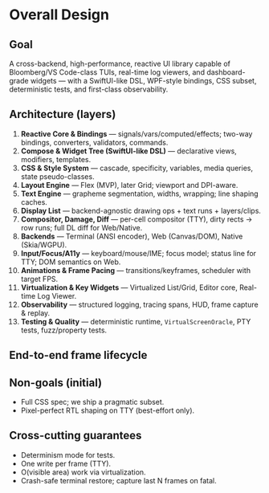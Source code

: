 # Overall Design

## Goal
A cross-backend, high-performance, reactive UI library capable of Bloomberg/VS Code-class TUIs, real-time log viewers, and dashboard-grade widgets — with a SwiftUI-like DSL, WPF-style bindings, CSS subset, deterministic tests, and first-class observability.

## Architecture (layers)

1. **Reactive Core & Bindings** — signals/vars/computed/effects; two-way bindings, converters, validators, commands.
2. **Compose & Widget Tree (SwiftUI-like DSL)** — declarative views, modifiers, templates.
3. **CSS & Style System** — cascade, specificity, variables, media queries, state pseudo-classes.
4. **Layout Engine** — Flex (MVP), later Grid; viewport and DPI-aware.
5. **Text Engine** — grapheme segmentation, widths, wrapping; line shaping caches.
6. **Display List** — backend-agnostic drawing ops + text runs + layers/clips.
7. **Compositor, Damage, Diff** — per-cell compositor (TTY), dirty rects → row runs; full DL diff for Web/Native.
8. **Backends** — Terminal (ANSI encoder), Web (Canvas/DOM), Native (Skia/WGPU).
9. **Input/Focus/A11y** — keyboard/mouse/IME; focus model; status line for TTY; DOM semantics on Web.
10. **Animations & Frame Pacing** — transitions/keyframes, scheduler with target FPS.
11. **Virtualization & Key Widgets** — Virtualized List/Grid, Editor core, Real-time Log Viewer.
12. **Observability** — structured logging, tracing spans, HUD, frame capture & replay.
13. **Testing & Quality** — deterministic runtime, `VirtualScreenOracle`, PTY tests, fuzz/property tests.

## End-to-end frame lifecycle


## Non-goals (initial)
- Full CSS spec; we ship a pragmatic subset.
- Pixel-perfect RTL shaping on TTY (best-effort only).

## Cross-cutting guarantees
- Determinism mode for tests.
- One write per frame (TTY).
- O(visible area) work via virtualization.
- Crash-safe terminal restore; capture last N frames on fatal.
